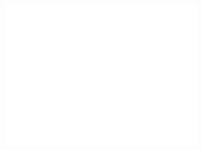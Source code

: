 ![Metrics](https://github.com/hafizhfr/hafizhfr/blob/main/github-metrics.svg)


<!--![Hafizh's GitHub stats](https://github-readme-stats.vercel.app/api?username=hafizhfr&show_icons=true&count_private=true&theme=tokyonight)

<!--
**hafizhfr/hafizhfr** is a ✨ _special_ ✨ repository because its `README.md` (this file) appears on your GitHub profile.

Here are some ideas to get you started:

- 🔭 I’m currently working on ...
- 🌱 I’m currently learning ...
- 👯 I’m looking to collaborate on ...
- 🤔 I’m looking for help with ...
- 💬 Ask me about ...
- 📫 How to reach me: ...
- 😄 Pronouns: ...
- ⚡ Fun fact: ...
-->

